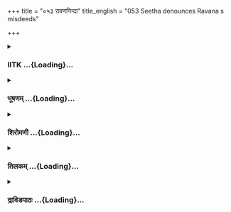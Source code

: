 +++
title = "०५३ रावणनिन्दा"
title_english = "053 Seetha denounces Ravana s misdeeds"

+++
<div caption="श्रीराम-हरिसीताराममूर्ति-घनपाठिभ्यां वचनम्" class="audioEmbed" src="https://archive.org/download/Ramayana-recitation-Sriram-harisItArAmamUrti-Ghanapaati-v2/Kanda_3/Kanda_3_ARK-053-Ravana_Nindaa.mp3"></div>

<div class="js_include collapsed" newlevelforh1="3" title="IITK" unfilled url="/purANam/rAmAyaNam/audIchya-pAThaH/iitk/3_araNyakANDam/04-sItApaharaNam/053_rAvaNanindA.md">
<details><summary><h3>IITK ...{Loading}...</h3></summary>

Sita reproaches Ravana--pleads, threatens Ravana with dire consequences.



#### श्लोकः
##### मूलम्
खमुत्पतन्तं तं दृष्ट्वा मैथिली जनकात्मजा।  
दुःखिता परमोद्विग्ना भये महति वर्तिनी॥3.53.1॥

##### शब्दार्थः
जनकात्मजा Janaka's daughter, मैथिली Maithili, खम् into the sky, उत्पतन्तम् while flying, तम् Ravana, दृष्ट्वा seeing, परमोद्विग्ना agitated greatly, महति intense, भये fear, वर्तिनी became, दुःखिता miserable.

##### आङ्ग्लानुवादः
Sita, daughter of Janaka, princess of Mithila felt miserable, looking at Ravana taking off and got very  much agitated out of fear.



#### श्लोकः
##### मूलम्
रोषरोदनताम्राक्षी भीमाक्षं राक्षसाधिपम्।  
रुदन्ती करुणं सीता ह्रियमाणेदमब्रवीत्॥3.53.2॥

##### शब्दार्थः
ह्रियमाणा while being carried away, सीता Sita, करुणम् piteously, रुदन्ती weeping, रोषरोदनताम्राक्षी eyes reddened due to crying out of anger and grief, भीमाक्षम् with frightening  eyes, राक्षसाधिपम् to Ravana, the lord of demons, इदम् these (words), अब्रवीत् said.

##### आङ्ग्लानुवादः
While being carried away, Sita wept piteously and her eyes went red with tears of anger and grief. Looking at the frightening eyes of the king of the demons, she said these words ः



#### श्लोकः
##### मूलम्
न व्यपत्रपसे नीच कर्मणानेन रावण।  
ज्ञात्वा विरहितां यन्मां चोरयित्वा पलायसे॥3.53.3॥

##### शब्दार्थः
नीच O mean, रावण Ravana, विरहिताम् when I am separated, माम् me, चोरयित्वा having  stolen, पलायसे  run away, इति यत् like this, अनेन by this, कर्मणा by action, न व्यपत्रपसे are  
you not ashamed?

##### आङ्ग्लानुवादः
O mean Ravana, are you not ashamed of kidnapping me when I was separated (from my husband)?



#### श्लोकः
##### मूलम्
त्वयैव नूनं दुष्टात्मन् भीरुणा हर्तुमिच्छता।  
ममापवाहितो भर्ता मृगरूपेण मायया॥3.53.4॥

##### शब्दार्थः
दुष्टात्मन् O wicked fellow, हर्तुम् to abduct, इच्छता desiring, भीरुणा by a timid one, त्वयैव  yourself, मम my, भर्ता husband, मायया with deceit, मृगरूपेण in the form of deer, अपवाहितः led to a distance.

##### आङ्ग्लानुवादः
O wicked fellow, with an intention to abduct me you enticed my husband to a distance deceitfully in the form of a deer.



#### श्लोकः
##### मूलम्
यो हि मामुद्यतस्त्रातुं सोऽप्ययं विनिपातितः।  
गृध्रराजः पुराणोऽसौ श्वशुरस्य सखा मम॥3.53.5॥

##### शब्दार्थः
यः who, गृध्रराजः king of vultures, माम् me, त्रातुम् to protect, उद्यतः tried, मम my, श्वशुरस्य of fatherinlaw, पुराणः old, सखा friend, अयम् he, असौ अपि he too, विनिपातितः is fallen.

##### आङ्ग्लानुवादः
This Jatayu, an old friend of my fatherinlaw tried to protect me but he too has fallen a prey.



#### श्लोकः
##### मूलम्
परमं खलु ते वीर्यं दृश्यते राक्षसाधम।  
विश्राव्य नामधेयं हि युद्धे नास्मि जिता त्वया॥3.53.6॥

##### शब्दार्थः
राक्षसाधमः O lowly demon, ते विर्यम्  bravery, परमम् very great, दृश्यते खलु is seen indeed, नामधेयम् your name, विश्राव्य after announcing, त्वया by your, युद्धे war, जिता won, नास्मि हि I am not.

##### आङ्ग्लानुवादः
O lowly demon, you have, indeed, shown your heroism  (in killing this old vulture).  
You have not won me in a battle declared by you.



#### श्लोकः
##### मूलम्
ईदृशं गर्हितं कर्म कथं कृत्वा न लज्जसे।  
स्त्रियाश्च हरणं नीच रहिते च परस्य च॥3.53.7॥

##### शब्दार्थः
नीच O lowly fellow, रहिते when alone, परस्य च other's, स्त्रियाः woman's, हरणम् abduction, ईदृशम् this way, गर्हितम् despised, कर्म deed, कृत्वा after doing, कथम् how is it, न लज्जसे  are you not ashamed

##### आङ्ग्लानुवादः
O lowly fellow how is it that you are not ashamed of commiting such a despicable act  abducting another's wife when she is alone ?



#### श्लोकः
##### मूलम्
कथयिष्यन्ति लोकेषु पुरुषाः कर्म कुत्सितम्।  
सुनृशंसमधर्मिष्ठं तव शौण्डीर्यमानिनः॥3.53.8॥

##### शब्दार्थः
शौण्डीर्यमानिनः considering yourself to be brave, तव yourself, सुनृशंसम् this very cruel act, अधर्मिष्ठम् unrighteous, कुत्सितम् despised by others, कर्म action, लोकेषु in the worlds, पुरुषाः people, कथयिष्यन्ति will talk about.

##### आङ्ग्लानुवादः
You consider yourself to be brave after committing such a cruel, despicable and unrighteous act for which people of the world will condemn you.



#### श्लोकः
##### मूलम्
धिक्ते शौर्यं च सत्त्वं च यत्त्वं कथितवांस्तदा।  
कुलाक्रोशकरं लोके धिक्ते चारित्रमीदृशम्॥3.53.9॥

##### शब्दार्थः
strength, धिक् fie, लोके in the world, कुलाक्रोशकरम् that which would bring calumny to the family, ते to you, ईदृशम् such, चारित्रम् behaviour, धिक् I condemn.

##### आङ्ग्लानुवादः
Fie upon your heroism and strength about which you boasted. Fie upon your character that would bring calumny to the race and the world. I condemn such behaviour of yours.



#### श्लोकः
##### मूलम्
किं कर्तुं शक्यमेवं हि यज्जवेनैव धावसि।  
मुहूर्तमपि तिष्ठस्व न जीवन्प्रतियास्यसि॥3.53.10॥

##### शब्दार्थः
किम् what, कर्तुम् to do, शक्यम् is possible, यत् since, एवम् in this way, जवेनैव  so swiftly, धावसि you are running, मुहूर्तमपि for a moment also, तिष्ठस्व you stay, जीवन् with life, न प्रतियास्यसि you will not.

##### आङ्ग्लानुवादः
Tarry a little, you will not go back with life. What can be done now since you are running away so swiftly?



#### श्लोकः
##### मूलम्
न हि चक्षुष्पथं प्राप्य तयोः पार्थिवपुत्रयोः।  
ससैन्योऽपि समर्थस्त्वं मुहूर्तमपि जीवितुम्॥3.53.11॥

##### शब्दार्थः
तयोः of both of them, पार्थिवपुत्रयोः of the two princes, चक्षुष्पथम् within the range of their sight, प्राप्य on reaching, त्वम् you, ससैन्योऽपि even with your army, मुहूर्तमपि for a moment, जीवितुम् to live, न समर्थः हि not possible.

##### आङ्ग्लानुवादः
If you come within sight of these two princes, it will not be possible for you to live for a moment even if you are with your entire army.



#### श्लोकः
##### मूलम्
न त्वं तयोश्शरस्पर्शं सोढुं शक्तः कथञ्चन।  
वने प्रज्वलितस्येव स्पर्शमग्नेर्विहंगमः॥3.53.12॥

##### शब्दार्थः
वने in the forest, प्रज्वलितस्य of burning, अग्नेः fire, स्पर्शम् touch, विहङ्गमः इव like bird, त्वम् you, तयोः of both of them, शरस्पर्शम् touch of arrows, सोढुम् to endure, कथञ्चन anyhow, न शक्तः it is not possible for you.

##### आङ्ग्लानुवादः
Just as a bird cannot bear the touch of forest fire, you will not be able to endure the mere touch of arrows of the two heroes indeed.



#### श्लोकः
##### मूलम्
साधु कुर्वाऽऽत्मनः पथ्यं साधु मां मुञ्च रावण।  
मत्प्रधर्षणरुष्टो हि भ्रात्रा सह पतिर्मम॥3.53.13॥  
विधास्यति विनाशाय त्वं मां यदि न मुञ्चसि।

##### शब्दार्थः
रावण Ravana, साधु it is only proper, आत्मनः your, पथ्यम् good for your wellbeing, कुरु you may do, माम् me, साधु be good, मुञ्च you may release, त्वम् you, माम् me, न मुञ्चसि you do not leave, यदि what, मत्प्रधर्षणरुष्टः enraged for the assaulting me, मम पतिः my husband, भ्रात्रा सह along with his brother, विनाशाय for destruction, विधास्यति he will arrange.

##### आङ्ग्लानुवादः
O Ravana be good and do whatever is beneficial to you. It is proper for you to release me. If you do not, enraged over my assault, my husband along with his brother, will bring about your destruction.



#### श्लोकः
##### मूलम्
येन त्वं व्यवसायेन बलान्मां हर्तुमिच्छसि॥3.53.14॥  
व्यवसायस्स ते नीच भविष्यति निरर्थकः।

##### शब्दार्थः
नीच O mean fellow, त्वम् you, येन by which, व्यवसायेन  effort, माम् me, बलात् by force, हर्तुम् to abduct, इच्छसि desire, ते your, सः that, व्यवसायः determination, निरर्थकः fruitless, भविष्यति will become.

##### आङ्ग्लानुवादः
O vile creature, the effort you are making to abduct me forcibly will be fruitless.



#### श्लोकः
##### मूलम्
न ह्यहं तमपश्यन्ती भर्तारं विबुधोपमम्॥3.53.15॥  
उत्सहे शत्रुवशगा प्राणान्धारयितुं चिरम्।

##### शब्दार्थः
अहम् I am, विबुधोपमम् godlike, भर्तारम् husband, तम् him, अपश्यन्ती without seeing him, शत्रुवशगा at the mercy of an enemy, चिरम् long, प्राणान् life, धरयितुम् to hold on, न उत्सहे हि I am not enthused.

##### आङ्ग्लानुवादः
I will not be eager to hold on to my life for long to live at the mercy of the enemy without being able to see my godlike husband.



#### श्लोकः
##### मूलम्
न नूनं चात्मनः पथ्यं श्रेयो वा समवेक्षसे॥3.53.16॥  
मृत्युकाले यथा मर्त्यो विपरीतानि सेवते।

##### शब्दार्थः
मर्त्यः a mortal, मृत्युकाले at the time of death, यथा as, विपरीतानि very differently, सेवते he will resort to, आत्मनः your own, पथ्यम् whatever is beneficial to you, श्रेयो वा your welfare, न समवेक्षसे you are not able to foresee.

##### आङ्ग्लानुवादः
At the time of death, mortals behave very differently. They act contrary to their own welfare. Likewise you are not able to foresee what is beneficial and good for you.



#### श्लोकः
##### मूलम्
मुमूर्षूणां हि सर्वेषां यत्पथ्यं तन्न रोचते॥3.53.17॥  
पश्याम्यद्य हि कण्ठेत्वां कालपाशावपाशितम्।

##### शब्दार्थः
मुमूर्षूणाम्  who want to die, सर्वेषाम्  all of them, यत् what, पथ्यम् is salutary, तत् that, न रोचते not like, अद्य now, त्वाम् you, कण्ठे in your neck, कालपाशावपाशितम् noose of death wound round, पश्यामि हि I see.

##### आङ्ग्लानुवादः
Those who wish to die, do not like anything salutary. I see the noose of death wound round your neck now.



#### श्लोकः
##### मूलम्
यथा चास्मिन्भयस्थाने न बिभेषि दशानन॥3.53.18॥  
व्यक्तं हिरण्मयान् हि त्वं सम्पश्यसि महीरुहान्।

##### शब्दार्थः
दशानन tenheaded Ravana, त्वम् you, अस्मिन् in this, भयस्थाने cause of fear, यथा even so, न बिभेषि you are not scared, हिरण्मयान् golden, महीरुहान् trees, सम्पश्यसि you see, व्यक्तम्  evident.

##### आङ्ग्लानुवादः
O tenheaded Ravana, since you do not fear the source of fear, evidently you see golden trees. (a symptom of death).



#### श्लोकः
##### मूलम्
नदीं वैतरणीं घोरां रुधिरौघनिवाहिनीम्॥3.53.19॥  
असिपत्रवनं चैव भीमं पश्यसि रावण।

##### शब्दार्थः
रावण Ravana, रुधिरौघनिवाहिनीम् river carrying torrents of blood flowing, घोराम् dreadful, वैतरणीं नदीम् river Vaitarani, भीमम् frightening, असिपत्रवनं चैव forest of trees with swords as leaves, पश्यसि see.

##### आङ्ग्लानुवादः
O Ravana, you see the dreadful river Vaitarani with torrents of blood flowing and frightening forest of trees with swords as leaves.



#### श्लोकः
##### मूलम्
तप्तकाञ्चनपुष्पां च वैडूर्यप्रवरच्छदाम्॥3.53.20॥  
द्रक्ष्यसे शाल्मलीं तीक्ष्णामायसैः कण्टकैश्चिताम्।

##### शब्दार्थः
तप्ककाञ्चनपुष्पाम् with bright golden flowers, वैडूर्यप्रवरच्छदाम् with barks of excellent Vaidurya stones like bark, आयसैः with iron, कण्टकैः thorns, चिताम् logged, तीक्ष्णाम् sharp, शाल्मलीम् salmali (silkcotton) tree, द्रक्ष्यसे you see.

##### आङ्ग्लानुवादः
You will see a log of salmali tree with bright golden flowers and excellent vaidurya stone with pointed iron thorns.



#### श्लोकः
##### मूलम्
न हि त्वमीदृशं कृत्वा तस्यालीकं महात्मनः॥3.53.21॥  
धरितुं शक्ष्यसि चिरं विषं पीत्वेव निर्घृणः।

##### शब्दार्थः
निर्घृणः pitiless, त्वम् you, महात्मनः of the noble, तस्य his, ईदृशम् such, अलीकम् deceiving, कृत्वा after doing, विषम् poison, पीत्वेव as if after drinking, चिरम् for long, धरितुम् to survive, न शक्ष्यसि not possible.

##### आङ्ग्लानुवादः
You are pitiless. You will not be able to survive for long after deceiving such noble Rama just as man cannot survive after drinking poison.



#### श्लोकः
##### मूलम्
बद्धस्त्वं कालपाशेन दुर्निवारेण रावण॥3.53.22॥  
क्वगतो लप्स्यसे शर्म भर्तुर्मम महात्मनः।

##### शब्दार्थः
रावण Ravana, त्वम् you, दुर्निवारेण by the inevitable, कालपाशेन noose of death, बद्धः bound, मम my, भर्तुः husband's, महात्मनः great Rama, क्व where can you, गतः go, शर्म peace, लप्स्यसे will you get.

##### आङ्ग्लानुवादः
O Ravana you are bound by the inevitable noose of death. Where shall you get away from great Rama, my husband to obtain peace.



#### श्लोकः
##### मूलम्
निमेषान्तरमात्रेण विना भ्रात्रा महावने॥3.53.23॥  
राक्षसा निहता येन सहस्राणि चतुर्दश।  
स कथं राघवो वीरस्सर्वास्त्रकुशलो बली॥3.53.24॥  
न त्वां हन्याच्छरैस्तीक्ष्णैरिष्टभार्यापहारिणम्।

##### शब्दार्थः
येन by whom, महावने in this great forest, भ्रात्रा विना without the help of his brother, निमेषान्तरमात्रेण in a short while, चतुर्दश सहस्राणि fourteen thousand, राक्षसाः demons, निहताः were killed, वीरः warrior, सर्वास्त्रकुशली wellversed in the use of all kinds of weapons, बली strong man, सः that, राघवः Rama, इष्टभार्यापहारिणम्  who has stolen his beloved wife, त्वाम् you, तीक्ष्णैः with sharp, शरैः arrows, कथम् how, न हन्यात् will he not kill?

##### आङ्ग्लानुवादः
Rama has killed fourteen thousand demons alone without his brother within a moment. He is a strong warrior and wellversed in the use of all kinds of weapons. You have stolen his loving wife. How can he live without killing you.



#### श्लोकः
##### मूलम्
तच्चान्यच्च परुषं वैदेही रावणाङ्कगा॥3.53.25॥  
भयशोकसमाविष्टा करुणं विललाप ह।

##### शब्दार्थः
रावणाङ्कगा a lady under Ravana's grip, वैदेही Vaidehi (Sita), भयशोकसमाविष्टा full of fear and sorrow, एतत् च these words, अन्यच्च and other words, परुषम् harsh, करुणम् piteously,  विललाप ह wept.

##### आङ्ग्लानुवादः
Sita, daughter of Videha, full of sorrow and fear under Ravana's grip uttered these partly harsh and partly piteous wordsweeping.



#### श्लोकः
##### मूलम्
तथा भृशार्तां बहुचैव भाषिणीं विलापपूर्वं करुणं च भामिनीम्।  
जहार पापः करुणं विचेष्टतीं नृपात्मजामागतगात्रवेपथुम्॥3.53.26॥

##### शब्दार्थः
तथा likewise, भृशार्ताम् greatly terrified, विलापपूर्वम् weeping, करुणं च piteously, बहुचैव in many ways, भाषिणीम्  talking, करुणम् mournfully, विचेष्टतीम् struggling, नृपात्मजाम् princess, आगतगात्रवेपथुम्  whose  body started shivering, भामिनीम् to the beautiful lady, पापः sinner Ravana, जहार carried off.

##### आङ्ग्लानुवादः
Sinful Ravana carried away the beautiful princess trembling with great fear, struggling helplessly, crying pathetically and pleading in many mournful ways.  

#### समाप्तिः
 श्रीमद्रामायणे वाल्मीकीय आदिकाव्ये अरण्यकाण्डे त्रिपञ्चाशस्सर्गः॥  
Thus ends the fiftythird sarga of Aranyakanda of the holy Ramayana the first epic composed by sage Valmiki.

</details>
</div>
<div class="js_include collapsed" newlevelforh1="3" title="भूषणम्" unfilled url="/purANam/rAmAyaNam/audIchya-pAThaH/TIkA/bhUShaNa_iitk/3_araNyakANDam/04-sItApaharaNam/053_rAvaNanindA.md">
<details><summary><h3>भूषणम् ...{Loading}...</h3></summary>



खमुत्पतन्तं तं दृष्ट्वा मैथिली जनकात्मजा ।  

दुःखिता परमोद्विग्ना भये महति वर्तिनी  ॥  ३।५३।१  ॥   

अथ सीता रावणस्य चौर्यवृत्त्यादिकं बहुशो निन्दति खमित्यादिना । दुःखिता
बभूवेति शेषः । परमोद्विग्ना कम्पिता । "ओविजी भयचलनयोः" इत्यस्मान्निष्ठा
। वर्तिनी वर्तामाना  ॥  ३।५३।१  ॥   

  

रोषरोदनताम्राक्षी भीमाक्षं राक्षसाधिपम् ।  

रुदन्ती करुणं सीता ह्रियमाणेदमब्रवीत्  ॥  ३।५३।२  ॥   

रोषवद्रोदनमपि रक्तिमहेतुः  ॥  ३।५३।२  ॥   

  

न व्यपत्रपसे नीच कर्मणा ऽनेन रावण ।  

ज्ञात्वा विरहितां यन्मां चोरयित्वा पलायसे  ॥  ३।५३।३  ॥   

नेति । नीचेति सम्बोधनम् । न व्यपत्रपसे न लज्जसे । विरहिताम्,
रामलक्ष्मणाभ्यामिति शेषः  ॥  ३।५३।३  ॥   

  

त्वयैव नूनं दुष्टात्मन् भीरुणा हर्तुमिच्छता ।  

ममापवाहितो भर्ता मृगरूपेण मायया  ॥  ३।५३।४  ॥   

त्वयैवेति । हर्तुं मामिति शेषः । अपवाहितः अपनीतः । मृगरूपेण मायया
मायारुपमृगेणेत्यर्थः  ॥  ३।५३।४  ॥   

  

यो हि मामुद्यतस्त्रातुं सो ऽप्ययं विनिपातितः ।  

गृध्रराजः पुराणो ऽसौ श्वशुरस्य सखा मम  ॥  ३।५३।५  ॥   

य इति । पुराणो वृद्ध इति व्यङ्ग्योक्तिः । अतिवृद्धं हत्वा शूरो ऽहमिति
मन्यस इति भावः  ॥  ३।५३।५  ॥   

  

परमं खलु ते वीर्यं दृश्यते राक्षसाधम ।  

विश्राव्य नामधेयं हि युद्धे नास्मि जिता त्वया  ॥  ३।५३।६  ॥   

परममिति सोल्लुण्ठनं वचनम्, अतिनीचमित्यर्थः । तत्र हेतुमाह विश्राव्येति ।
हि यस्मात् स्वनामधेयं विश्राव्य अहं रावणो ऽस्मीति स्वनाम प्रख्याप्य
युद्धेनास्म्यहं जितेति व्यतिरेकोक्तिः । यद्वा ते परमम् अवीर्यं क्लीबत्वं
हि यस्माद्युद्धे न जिता ऽस्मि  ॥  ३।५३।६  ॥   

  

ईदृशं गर्हितं कर्म कथं कृत्वा न लज्जसे ।  

स्त्रियाश्च हरणं नीच रहिते तु परस्य च  ॥  ३।५३।७  ॥   

रहिते स्वामिरहितप्रदेशे । परस्य स्त्रियाः हरणरूपमीदृशं गर्हितं निन्दितं
कर्म कृत्वा कथं न लज्जसे  ॥  ३।५३।७  ॥   

  

कथयिष्यन्ति लोकेषु पुरुषाः कर्म कुत्सितम् ।  

सुनृशंसमधर्मिष्ठं तव शौण्डीर्यमानिनः  ॥  ३।५३।८  ॥   

शौण्डीर्यमानिनः तव कर्म कुत्सितं सुनृशंसम् अधर्मिष्ठं च
कथयिष्यन्तीत्यन्वयः  ॥  ३।५३।८  ॥   

  

धिक् ते शौर्यं च सत्त्वं च यत्त्वं कथितवांस्तदा ।  

कुलाक्रोशकरं लोके धिक् ते चारित्रमीदृशम्  ॥  ३।५३।९  ॥   

धिगिति । तदा हरणकाले । यच्छौर्यं सत्त्वं बलं कथितवानसि तद्धिक् ।
"उद्वहेयं भुजाभ्यां तु मेदिनीमम्बरे स्थितः ।" इत्यादि
त्वदुक्तमनृतप्रलपनमित्यर्थः । कुलाक्रोशकरं कुलनिन्दाकरम्  ॥  ३।५३।९  ॥   

  

किं कर्तुं शक्यमेवं हि यज्जवेनैव धावसि ।  

मुहूर्तमपि तिष्ठस्व न जीवन् प्रतियास्यसि  ॥  ३।५३।१०  ॥   

यत् यदा एवं जवेनैव धावसि तदा रामेण त्वयि किं कर्तुं शक्यम् । तर्हि कदा
शक्यमित्यत आह मुहूर्तमिति । मुहूर्तमपि मुहूर्तमेव तिष्ठस्व तिष्ठ तदा
जीवन् सन् न प्रतियास्यसि मृतो भविष्यसीत्यर्थः  ॥  ३।५३।१०  ॥   

  

न हि चक्षिष्पथं प्राप्य तयोः पार्थिवपुत्रयोः ।  

ससैन्यो ऽपि समर्थस्त्वं मुहूर्तमपि जीवितुम्  ॥  ३।५३।११  ॥   

उक्तमुपपादयति न हीति  ॥  ३।५३।११  ॥   

  

न त्वं तयोः शरस्पर्शं सोढुं शक्तः कथञ्चन ।  

वने प्रज्वलितस्येव स्पर्शमग्नेर्विहङ्गमः ।  

साधु कृत्वा ऽ ऽत्मनः पथ्यं साधु मां मुञ्च रावण  ॥  ३।५३।१२  ॥   

दर्शनप्राप्तिमात्रेण कथं जीवितुमशक्यत्वं तत्राह न त्वमिति । अथ
कर्तव्यमुपदिशति साध्विति । अर्धश्लोकः एकान्वयः । आमत्नः पथ्यं हितं साधु
कृत्वा विचार्य । कृतिर्हि नानार्थो धातुवृत्तिकृतोक्तः, यथा उरसि कृत्वा
मनसि कत्वेति । मां साधु सम्यक् आर्जवपूर्वकं मुञ्च  ॥  ३।५३।१२  ॥   

  

मत्प्रधर्षणरुष्टो हि भ्रात्रा सह पतिर्मम ।  

विधास्यति विनाशाय त्वं मां यदि न मुञ्चसि  ॥  ३।५३।१३  ॥   

अमोचने बाधकमाह मदिति । त्वं मां यदि न मुञ्चसि तदा मम पतिः मत्प्रधर्षणेन
मत्परिभावेन रुष्टः सन् भ्रात्रा सह त्वद्विनाशाय यत्नं विधास्यति  ॥ 
३।५३।१३  ॥   

  

येन त्वं व्यवसायेन बलान्मां हर्तुमिच्छसि ।  

व्यवसायः स ते नीच भविष्यति निरर्थकः  ॥  ३।५३।१४  ॥   

अहमपि सफलयत्नो भविष्यामीत्याशङ्क्याह येनेति । व्यवसायेन
भोगव्यवसायेनेत्यग्राम्योक्तिः  ॥  ३।५३।१४  ॥   

  

न ह्यहं तमपश्यन्ती भर्तारं विबुधोपमम् ।  

उत्सहे शत्रुवशगा प्राणान् धारयितुं चिरम्  ॥  ३।५३।१५  ॥   

नैरर्थक्यमेवाह न हीति । इदानीं कथं धारयसीत्यत्र परिहारश्चिरमिति  ॥ 
३।५३।१५  ॥   

  

न नूनं चात्मनः श्रेयः पथ्यं वा समवेक्षसे ।  

मत्युकाले यथा मर्त्यो विपरीतानि सेवते  ॥  ३।५३।१६  ॥   

किञ्च त्वमात्मनः श्रेयः प्रियं पथ्यं हितं वा न समवेक्षसे न पर्यालोचयसि ।
किन्तु मृत्युकाले मर्त्यो यथा विपरीतानि सेवते तथा त्वमपि विपरीतानि सेवस
इत्यर्थः  ॥  ३।५३।१६  ॥   

  

मुमूर्षूणां हि सर्वेषां यत्पथ्यं तन्न रोचते ।  

पश्याम्यद्य हि कण्ठे त्वां कालपाशावपाशितम्  ॥  ३।५३।१७  ॥   

त्वां कण्ठे कालपाशावपाशितं काल पाशेन बद्धं पश्यामि  ॥  ३।५३।१७  ॥   

  

यथा चास्मिन् भयस्थाने न बिभेति दशानन ।  

व्यक्तं हिरण्मयान् हि त्वं सम्पश्यसि महीरुहान्  ॥  ३।५३।१८  ॥   

यथेति । किञ्च येन प्रकारेण न बिभेषि तेन प्रकारेण महीरुहान् हिरण्मयान्
सम्पश्यसीति मन्य इति योजना  ॥  ३।५३।१८  ॥   

  

नदीं वैतरणीं घोरां रिधिरौघनिवासिनीम् ।  

असिपत्त्रवनं चैव भीमं पश्यसि रावण  ॥  ३।५३।१९  ॥   

नदीमिति । रुधिरौघैः सह निवहति प्रवहतीति तथा । असिपत्त्रवनम्
असिमयपत्त्रयुक्तवनमिति नरकविशेषस्य नाम । पश्यसीति वर्तमानसामीप्ये
वर्तमाननिर्देशः  ॥  ३।५३।१९  ॥   

  

तप्तकाञ्चनपुष्पां च वैडूर्यप्रवरच्छदाम् ।  

द्रक्ष्यसे शाल्मलीं तीक्ष्णामायसैः कण्टकैश्चिताम्  ॥  ३।५३।२०  ॥   

पारदारिकस्यासाधारणनरकानुभवं दर्शयतिस तप्तेति । तप्तानि सद्यो
ऽग्निष्टप्तानि काञ्चनमयानि पुष्पाणि यस्या स्ताम् । स्वर्णस्य
तप्तवेतीवैष्ण्यं भवति । वैडूर्यप्रवराः वैडूर्यमणिश्रेष्ठमयाः छदाः
पर्णानि यस्यास्ताम् । अत्रापि तप्तेति विशेषणं बोध्यम् । शाल्मलीं
पादारिकालिङ्ग्यत्वेन यमलोकोत्पन्नां शाल्मलीवृक्षाकारस्थीणाम् ।
द्रक्ष्यसे द्रक्ष्यसि, आलिङ्गितुमिति शेषः  ॥  ३।५३।२०  ॥   

  

न हि त्वमीदृशं कृत्वा तस्यालीकं महात्मनः ।  

धरितुं शक्यसि चिरं विषं पीत्वेव निर्घृणः  ॥  ३।५३।२१  ॥   

भवत्वेवं कालान्तरे, सद्यो लब्धं हि सुखमित्यत्राह न हीति । तस्य
अलीकमप्रियं कृत्वा "अलीकं त्वप्रिये ऽनृते" इत्यमरः । धरितुं जीवितुम्  ॥ 
३।५३।२१  ॥   

  

बद्धस्त्वं कालपाशेन दुर्निवारेण रावण ।  

क्व गतो लप्स्यसे शर्म भर्तुर्मम महात्मनः  ॥  ३।५३।२२  ॥   

त्वामादाय देशान्तरं गमिष्यामि तदा न मे रामभयं तत्राह बद्ध इति ।
भर्तुरिति हेतौ प़ञ्चमी । तस्माद्धेतोः क्व गतः सन् शर्म लप्स्यसे न
क्वचिपीत्यर्थः  ॥  ३।५३।२२  ॥   

  

निमेषान्तरमात्रेण विना भ्रात्रा महावने ।  

राक्षसा निहता येन सहस्राणि चतुर्दश  ॥  ३।५३।२३  ॥   

स कथं राघवो वीरः सर्वास्त्रकुशलो बली ।  

न त्वां हन्याच्छरैस्तीक्ष्णैरिष्टभार्यापहारिणम्  ॥  ३।५३।२४  ॥   

कथं तस्य तादृशी शक्तिरित्यत्राह द्वाभ्याम् निमेषेति । निमेषान्तरमात्रेण
निमेषावकाशमात्रेण । भ्रात्रा विना एकाकिनेत्यर्थः  ॥  ३।५३।२३,२४  ॥   

  

एतच्चान्यच्च परुषं वैदेही रावणाङ्कगा ।  

भयशोकसमाविष्टा करुणं विललाप ह  ॥  ३।५३।२५  ॥   

एतच्चान्यच्च वचनं करुणं परुषं च यथा भवति तथा विललाप परिदेवनमकरोत्  ॥ 
३।५३।२५  ॥   

  

तथा भृशार्तां बहु चैव भाषिणीं विलापपूर्वं करुणं च भामिनीम् ।  

जहार पापः करुणं विवेष्टतीं नृपात्मजामागतगात्रवेपथुम्  ॥  ३।५३।२६  ॥   

इत्यार्षे श्रीरामायणे वाल्मीकीये आदिकाव्ये श्रीमदारण्यकाण्डे त्रिपञ्चाशः
सर्गः  ॥  ५३  ॥   

सीतोक्तं सर्वं पापिष्ठस्य तस्य समुद्रघोषतुल्यमासीदित्याह तथेति । तथेति
वाचामगोचरत्वोक्तिः । विलापपूर्वं करुणं च यथा तथा भाषिणीं करुणं यथा तथा
विवेष्टन्तीं विवेष्टमानाम् । आगतगात्रवेपथुम् उत्पन्नशरीरकम्पाम्  ॥ 
३।५३।२६  ॥   

इति श्रीगोविन्दराजविरचिते श्रीरामायणभूषणे रत्नमेखलाख्याने
आरण्यकाण्डव्याख्याने त्रिपञ्चाशः सर्गः  ॥  ५३  ॥   



</details>
</div>
<div class="js_include collapsed" newlevelforh1="3" title="शिरोमणी" unfilled url="/purANam/rAmAyaNam/audIchya-pAThaH/TIkA/shiromaNI_iitk/3_araNyakANDam/04-sItApaharaNam/053_rAvaNanindA.md">
<details><summary><h3>शिरोमणी ...{Loading}...</h3></summary>



सीतावृत्तान्तमाह--खमित्यादिभिः । खरकाशमुत्पतन्तं भीमाक्षं राक्षसाधिपं तं
रावणं दृष्ट्वा महति वर्तिनी अत एव दुःखिता प्राप्तखेदा अत एव परमोद्विग्ना
अत्युद्विग्नचित्ता अत एव रोषरोदनताम्राक्षी रोषरोदनेन
रावणविषयककोपहेतुकाश्रुविमोकेन ताम्रे अरुणे अक्षिणी यस्य सा ह्रियमाणा
सीता करुणं रुदती सती तं रावणमब्रवीत् । श्लोकद्वयमेकान्वयि  ॥  ३।५३१२  ॥   

  

तद्वचनाकारमाहनेत्यादिभिः । हे नीच विरहितां वरामलक्ष्मणाभ्यो विहीनां मां
चोरयित्वा यस्त्वं पलायसे स त्वम् अनेन अपहरणरूपेण कर्मणा न व्यपत्रपसे
जिहेषि  ॥  ३।५३।३  ॥   

  

त्वयेति । हे दुष्टात्मन् भीरुणा त्वयैव मम भर्ता मृगरूपेण राक्षसविशेषेण
अपवाहितः  ॥  ३।५३।४  ॥   

  

य इति । मम श्वशुरस्य पुराणो वृद्धः सखा यो मां त्रातुम् उद्यतो गृध्रराजः
सो ऽप्ययं विनिपातितः । एतेन स्वरक्षकाभावयुक्तः सीतायाः पश्चात्तापः
सूचितः । पुराणो हत इत्यनेनाहं बलवानिति गर्वस्त्वया न कार्य इति ध्वनितम्
 ॥  ३।५३।५  ॥   

  

परममिति । हे राक्षसाधम नामधेयं विश्राव्य श्रावयित्वा युद्धे
रामलक्ष्मणसंग्रामे त्वया न जिता ऽस्मि अतस्ते वीर्यं पराक्रमः परमं
दृश्यते, एतेन त्वं चोर एव न पराक्रमवान् इति सूचितम्  ॥  ३।५३।६  ॥   

  

ईदृशामिति । रहिते पत्यादिशून्यदेशे परस्य स्त्रियाः आहरणम् ईदृशम् इदं
गर्हितं कर्म कृत्वा कथं न लज्जसे  ॥  ३।५३।७  ॥   

  

कथयिष्यन्तीति । सुनृशंसम् अतिक्रूरम् अधर्मिष्ठम् अत्यधर्मं
शौण्डीर्यमानिनः अहं शूर इति गर्ववतस्तव कर्म पुरुषाः कुत्सितं कथयिष्यन्ति
अतः कुलाक्रोशकरं पुलस्त्यवंशनिन्दासंपादकम् ईदृशं ते चारित्रम् आचरितं
धिक् अत एव तदा अपहरणात् पूर्वकाले त्वया कथितं यत् शौर्यं स्वशूरता
सत्त्वं स्वबलं च तत् धिक् । श्लोकद्वयमेकान्वयि  ॥  ३।५२।८९  ॥   

  

ननु क्वा ऽस्ति राम इत्यत आह--किमियत् यस्माद्धेतोः जवेन वेगेनैव त्वं
धावसि अतः मया किं कर्तुं शक्यं दूरस्थं रामं कथं प्रदर्शयेयमित्यर्थः ।
ननु किं तद्दर्शनेनेत्यत आह--त्वं मुहूर्तमपि तिष्ठ मुहूर्तमात्रेणा ऽ
ऽगमिष्यतीत्यर्थः, ततः जीवँस्त्वं न प्रतियास्यसि  ॥  ३।५३।१०  ॥   

  

तदेव भङ्ग्यन्तरेणाह--नहीति । तयोः रामलक्ष्मणयोः चक्षुष्पथं प्राप्य
ससैन्यस्त्वं मुहूर्तमपि जीवितुं न समर्थः  ॥  ३।५३।११  ॥   

  

नेति । तयोः रामलक्ष्मणयोः शरस्पर्शं सोढुं वने प्रज्वलितस्याग्नेः स्पर्शं
विहङ्गम इव कथञ्चनापि न शक्तः समर्थो ऽसीति शेषः  ॥  ३।५३।१२  ॥   

  

साध्विति । हे रावण यदि त्वं मां न मुञ्चसि तर्हि मत्प्रधर्षणसंक्रुद्धः
मदपहरणहेतुकसंप्राप्तकोपो मम पतिः भ्रात्रा सह विनाशाय त्वद्विध्वंसाय
विधास्यति उपायमिति शेषः । अतः आत्मनः पथ्यं हितं साधु कृत्वा
संचिन्त्येत्यर्थः, साधु यथा स्यात्तथा मां मुञ्च । सार्धश्लोक एकान्वयी  ॥ 
३।५३।१३  ॥   

  

येनेति । येन रामो मद्वशं प्राप्स्यतीत्येतद्विषयकेन व्यवसायेन मां हर्तुं
त्वमिच्छसि स ते व्यवसायः निरर्थकः निष्प्रयोजनो भविष्यति हि यतः
भर्तारमपश्यन्ती शत्रुवशगा ऽहं प्राणान् ते जीवनं चिरं धारयितुं नोत्सहे
एतेन तूर्णमेव रामस्त्वां हनिष्यतीति सूचितम् । अर्धचतुष्टयमेकान्वयि  ॥ 
३।५३।१४१५  ॥   

  

नेति । आत्मनः श्रेयः कल्याणसाधकं पथ्यं परिणामतः सुखप्रदं मम वचः त्वं न
समवेक्षसे शृणोषि एतेन परमात्मेच्छायाः प्राबल्यं सूचितम् । अर्धं पृथक्  ॥ 
३।५३।१६  ॥   

  

मृत्युकाल इति । मृत्युकाले मरणसमये सन्निहिते सति सर्वेषां मुमूर्षूणां
यत्पथ्यं तन्न रोचते अत एव मर्त्यो विपरीतानि यथा यथावत् सेवते एतेन तव
मृत्युः समीपं प्राप्त इति ध्वनितम्  ॥  ५३।१७  ॥   

  

पश्यामीति । कण्ठे कालपाशवपाशितं कालपाशबद्धं त्वामिह अस्मिन् समये पश्यामि
अत एव भयस्थाने भीतिभवने अस्मिन् अपहरणे त्वं न बिभेषि  ॥  ३।५३।१८  ॥   

  

व्यक्तमिति । त्वं महीरुहान् हिरण्मयान् पश्यसि रुधिरौघविवाहिनीमत एव घोरां
वैतरणीं च पश्यसि व्यक्तं तव मरणसूचकाचरणेन स्फुटम् अत एव खड्गपत्रवनं
पश्यसि तप्तकाञ्चनपुष्पां तप्तचामीकरपुष्पविशिष्टां वैदूर्यप्रवराः
परिच्छदाः पत्राणि यस्याः ताम् आयसैः लोहमयैः कण्टकैः चितां व्याप्ताम् अत
एव तीक्ष्णां शाल्मलीं वृक्षविशेषं च द्रक्ष्यसे एतेन मृत्युस्ते समागत इति
सूचितम् । सार्धश्लोकद्वयमेकान्वयि  ॥  ३।५३।१९२०  ॥   

  

तत्र हेतुमाह--नहीति । महात्मनस्तस्य रामस्य ईदृशमलीकमपराधं कृत्वा विषं
पीत्वेव धरितुं धर्तुं प्राणानिति शेषः, नैव शक्ष्यसि  ॥  ३।५३।२१  ॥   

  

बद्ध इति । महात्मनो मम भर्तुरपराधं कृत्वेति शेषः क्व गतः सन् शर्म
कल्याणं लप्स्यसे प्राप्स्यसि न क्वापीत्यर्थः अत दुर्निवारेण कालपाशेन
त्वं बद्धो ऽसि  ॥  ३।५३।२२  ॥   

  

तदेव द्रढयन्नाह--निमेषेति । भ्रातरं विना एकाकिनेत्यर्थः, येनाहवे
संग्रामे चतुर्दश सहस्राणि राक्षसाः निमेषान्तरमात्रेण निहताः स वीरो राघवः
इष्टभार्यापहारिणं त्वां तीक्ष्णैः शरैः कथं न हन्यात् हन्यादेवेत्यर्थः ।
अर्धचतुष्टयमेकान्वयि  ॥  ३।५३।२३२४  ॥   

  

एतदिति । रावणाङ्कगा रावणस्याङ्कगतिं सामर्थ्यमित्यर्थः, गच्छति जानाति सा
वैदेही एतदन्यच्च परुषमुक्त्वा भयशोकसमाविष्टा सती करुणं विललाप  ॥  ३।५३।२५
 ॥   

  

तदेति । भृशार्तामतिदुःखिताम् अत एव विलापपूर्वं करुणं यथा भवति तथा
बहुभाषिणीम् अत एव विचेष्टतीम् अनेकविधचेष्टावतीम् अत एव आगतरौद्रवेपथुं
भामिनीं तरुणीं नृपात्मजां पापो रावणो जहार  ॥  ३।५३।२६  ॥   

  

इति श्रीमद्वाल्मीकीयरामायणव्याख्याने रामायणशिरोमणावारण्यकाण्डे
त्रिपञ्चाशत्तमः सर्गः  ॥  ३।५३  ॥   

  



</details>
</div>
<div class="js_include collapsed" newlevelforh1="3" title="तिलकम्" unfilled url="/purANam/rAmAyaNam/audIchya-pAThaH/TIkA/tilaka_iitk/3_araNyakANDam/04-sItApaharaNam/053_rAvaNanindA.md">
<details><summary><h3>तिलकम् ...{Loading}...</h3></summary>



अथ सीतया क्रियमाणपारुष्य एव तां हरति स्मेत्याहखमिति । वर्तिनीत्यसुप्यपि
णिनिरार्षः  ॥  ३।५३।१  ॥   

  

रोषरोदनाभ्यां हेतुभ्यां ताम्राक्षी  ॥  ३।५३।२  ॥   

  

विरहिताम् रामलक्ष्मणाभ्यामिति शेषः । अनेन कर्मणा चौर्येण  ॥  ३।५३।३  ॥   

  

अपवाहितो ऽन्यत्र नायितः । मायया मृगरूपेण मारीचेनेति शेषः  ॥  ३।५३।४  ॥   

  

पुराणो वृद्धः अत एवास्य निपातनम्, न तु त्वद्वीर्यहेतुकमिति भावः  ॥ 
३।५३।५  ॥   

  

परमं खल्विति व्यङ्ग्योक्तिः  ॥  ३।५३।६  ॥   

  

स्त्रिया हरणमेव गर्हितम् राक्षसादिविवाहानां शास्त्रे गर्हितत्वात्तत्राणि
परस्य विवाहितायास्तत्रापि रहिते पतिरहिते काले देशे चेत्यतिनिन्द्यं ते
कर्मेति भावः  ॥  ३।५३।७  ॥   

  

शौटीर्यमानिनः शूरमानिनः । तादृशस्येदृशी लोके निन्दा मरणादप्यधिकेति भावः
 ॥  ३।५३।८  ॥   

  

सत्त्वं शारीरं बलम् । तदा ऽपहरणपूर्वकाले । कुलाक्रोशः कुलनिन्दा ।
चारित्रमाचारः  ॥  ३।५३।९  ॥   

  

हि यत एवंरूपेण हृत्वा धावसि, अतः किं कर्तुं शक्यम् । मुहूर्तमपि तिष्ठ
त्वं यदि शूर इति शेषः । अवस्थितौ किं स्यात्तदाहनेति  ॥  ३।५३।१०  ॥   

  

तदेवोपपादयतिनहीति  ॥  ३।५३।११,१२  ॥   

  

साधु आत्मनः पथ्यं कृत्वा विचार्येत्यर्थः । ऽसाधु कुर्वात्मनःऽ इति
पाठान्तरम् । साधु मां मुञ्च शीघ्रं मां मुञ्च यावन्मे भर्ता नायातीत्यर्थः
 ॥  ३।५३।१३  ॥   

  

विनाशाय विधास्यति यत्नमिति शेषः । येन व्यवसायेन स्त्रीभोगव्यवसायेन  ॥ 
३।५३।१४  ॥   

  

तन्नैरर्थक्यमेवाहनहीति  ॥  ३।५३।१५  ॥   

  

श्रेयस्तत्कालसुखावहं पथ्यं वा परिणामसुखावहं वा न समवेक्षसे न विचारयसि ।
यथा मर्त्यो मृत्युकाले विपरीतानि सेवते तथा त्वमपीति भावः  ॥  ३।५३।१६१८
 ॥   

  

हिरण्मयवृक्षदर्शनं मृत्युचिह्नम् । वैतरण्यादियातनास्थानं पश्यसीति
वर्तमानसामीप्ये लट्  ॥  ३।५३।१९,२०  ॥   

  

शाल्मली यातनावृक्षः  ॥  ३।५३।२१  ॥   

  

धारितुं धर्तुम् जीवितमिति शेषः  ॥  ३।५३।२२  ॥   

  

मम भर्तुरपराधं कृत्वेति शेषः । भ्रातरं विना एकाकिनेति यावत्  ॥  ३।५३।२३२५
 ॥   

  

आगतगात्रवेपथुः भारातिशयात्  ॥  ३।५३।२६  ॥   

  

इति श्रीरामाभिरामे श्रीरामीये रामायणतिलके वाल्मीकीय आदिकाव्ये
ऽरण्यकाण्डे त्रिपञ्चाशः सर्गः  ॥  ३।५३  ॥   

  



</details>
</div>
<div class="js_include collapsed" newlevelforh1="3" title="द्राविडपाठः" unfilled url="/purANam/rAmAyaNam/drAviDapAThaH/3_araNyakANDam/04-sItApaharaNam/053_rAvaNanindA.md">
<details><summary><h3>द्राविडपाठः ...{Loading}...</h3></summary>


खमुत्पतन्तं तं दृष्ट्वा मैथिली जनकात्मजा।  
दुःखिता परमोद्विग्ना भये महति वर्तिनी ॥ 3.53.1 ॥   
रोषरोदनताम्राक्षी भीमाक्षं राक्षसाधिपम्।  
रुदन्ती करुणं सीता ह्रियमाणेदमब्रवीत् ॥ 3.53.2 ॥   
न व्यपत्रपसे नीच कर्मणाऽनेन रावण।  
ज्ञात्वा विरहितां यन्मां चोरयित्वा पलायसे ॥ 3.53.3 ॥   
त्वयैव नूनं दुष्टात्मन् भीरुणा हर्तुमिच्छता।  
ममापवाहितो भर्ता मृगरूपेण मायया ॥ 3.53.4 ॥   
यो हि मामुद्यतस्त्रातुं सोऽप्ययं विनिपातितः।  
गृध्रराजः पुराणोऽसौ श्वशुरस्य सखा मम ॥ 3.53.5 ॥   
परमं खलु ते वीर्यं दृश्यते राक्षसाधम।  
विश्राव्य नामधेयं हि युद्धे नास्मि जिता त्वया ॥ 3.53.6 ॥   
ईदृशं गर्हितं कर्म कथं कृत्वा न लज्जसे।  
स्त्रियाश्च हरणं नीच रहिते तु परस्य च ॥ 3.53.7 ॥   
कथयिष्यन्ति लोकेषु पुरुषाः कर्म कुत्सितम्।  
सुनृशंसमधर्मिष्ठं तव शौण्डीर्यमानिनः ॥ 3.53.8 ॥   
धिक् ते शौर्यं च सत्त्वं च यत्त्वं कथितवांस्तदा।  
कुलाक्रोशकरं लोके धिक् ते चारित्रमीदृशम् ॥ 3.53.9 ॥   
किं कर्तुं शक्यमेवं हि यज्जवेनैव धावसि।  
मुहूर्तमपि तिष्ठस्व न जीवन् प्रतियास्यसि ॥ 3.53.10 ॥   
न हि चक्षिष्पथं प्राप्य तयोः पार्थिवपुत्रयोः।  
ससैन्योऽपि समर्थस्त्वं मुहूर्तमपि जीवितुम् ॥ 3.53.11 ॥   
वने प्रज्वलितस्येव स्पर्शमग्नेर्विहङ्गमः।  
साधु कृत्वाऽऽत्मनः पथ्यं साधु मां मुञ्च रावण ॥ 3.53.12 ॥   
मत्प्रधर्षणरुष्टो हि भ्रात्रा सह पतिर्मम।  
विधास्यति विनाशाय त्वं मां यदि न मुञ्चसि ॥ 3.53.13 ॥   
येन त्वं व्यवसायेन बलान्मां हर्तुमिच्छसि।  
व्यवसायः स ते नीच भविष्यति निरर्थकः ॥ 3.53.14 ॥   
न ह्यहं तमपश्यन्ती भर्तारं विबुधोपमम्।  
उत्सहे शत्रुवशगा प्राणान् धारयितुं चिरम् ॥ 3.53.15 ॥   
न नूनं चात्मनः श्रेयः पथ्यं वा समवेक्षसे।  
मत्युकाले यथा मर्त्यो विपरीतानि सेवते ॥ 3.53.16 ॥   
मुमूर्षूणां हि सर्वेषां यत्पथ्यं तन्न रोचते।  
पश्याम्यद्य हि कण्ठे त्वां कालपाशावपाशितम् ॥ 3.53.17 ॥   
यथा चास्मिन् भयस्थाने न बिभेति दशानन।  
व्यक्तं हिरण्मयान् हि त्वं सम्पश्यसि महीरुहान् ॥ 3.53.18 ॥   
नदीं वैतरणीं घोरां रिधिरौघनिवासिनीम्।  
असिपत्त्रवनं चैव भीमं पश्यसि रावण ॥ 3.53.19 ॥   
तप्तकाञ्चनपुष्पां च वैडूर्यप्रवरच्छदाम्।  
द्रक्ष्यसे शाल्मलीं तीक्ष्णामायसैः कण्टकैश्चिताम् ॥ 3.53.20 ॥   
न हि त्वमीदृशं कृत्वा तस्यालीकं महात्मनः।  
धरितुं शक्यसि चिरं विषं पीत्वेव निर्घृणः ॥ 3.53.21 ॥   
बद्धस्त्वं कालपाशेन दुर्निवारेण रावण।  
क्व गतो लप्स्यसे शर्म भर्तुर्मम महात्मनः ॥ 3.53.22 ॥   
निमेषान्तरमात्रेण विना भ्रात्रा महावने।  
राक्षसा निहता येन सहस्राणि चतुर्दश ॥ 3.53.23 ॥   
स कथं राघवो वीरः सर्वास्त्रकुशलो बली।  
न त्वां हन्याच्छरैस्तीक्ष्णैरिष्टभार्यापहारिणम् ॥ 3.53.24 ॥   
एतच्चान्यच्च परुषं वैदेही रावणाङ्कगा।  
भयशोकसमाविष्टा करुणं विललाप ह ॥ 3.53.25 ॥   
तथा भृशार्तां बहु चैव भाषिणीं विलापपूर्वं करुणं च भामिनीम्।  
जहार पापः करुणं विवेष्टतीं नृपात्मजामागतगात्रवेपथुम् ॥ 3.53.26 ॥   

</details>
</div>
